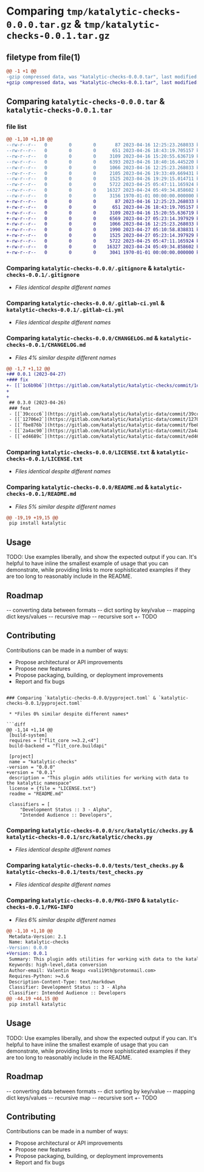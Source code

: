 # Comparing `tmp/katalytic-checks-0.0.0.tar.gz` & `tmp/katalytic-checks-0.0.1.tar.gz`

## filetype from file(1)

```diff
@@ -1 +1 @@
-gzip compressed data, was "katalytic-checks-0.0.0.tar", last modified: Thu Apr 27 04:49:50 2023, max compression
+gzip compressed data, was "katalytic-checks-0.0.1.tar", last modified: Thu Apr 27 05:26:09 2023, max compression
```

## Comparing `katalytic-checks-0.0.0.tar` & `katalytic-checks-0.0.1.tar`

### file list

```diff
@@ -1,10 +1,10 @@
--rw-r--r--   0        0        0       87 2023-04-16 12:25:23.268033 katalytic-checks-0.0.0/.coveragerc
--rw-r--r--   0        0        0      651 2023-04-26 18:43:19.705157 katalytic-checks-0.0.0/.gitignore
--rw-r--r--   0        0        0     3109 2023-04-16 15:20:55.636719 katalytic-checks-0.0.0/.gitlab-ci.yml
--rw-r--r--   0        0        0     6393 2023-04-26 18:40:16.445220 katalytic-checks-0.0.0/CHANGELOG.md
--rw-r--r--   0        0        0     1066 2023-04-16 12:25:23.268033 katalytic-checks-0.0.0/LICENSE.txt
--rw-r--r--   0        0        0     2105 2023-04-26 19:33:49.669431 katalytic-checks-0.0.0/README.md
--rw-r--r--   0        0        0     1525 2023-04-26 19:29:15.014711 katalytic-checks-0.0.0/pyproject.toml
--rw-r--r--   0        0        0     5722 2023-04-25 05:47:11.165924 katalytic-checks-0.0.0/src/katalytic/checks.py
--rw-r--r--   0        0        0    16327 2023-04-24 05:49:34.858602 katalytic-checks-0.0.0/tests/test_checks.py
--rw-r--r--   0        0        0     3156 1970-01-01 00:00:00.000000 katalytic-checks-0.0.0/PKG-INFO
+-rw-r--r--   0        0        0       87 2023-04-16 12:25:23.268033 katalytic-checks-0.0.1/.coveragerc
+-rw-r--r--   0        0        0      651 2023-04-26 18:43:19.705157 katalytic-checks-0.0.1/.gitignore
+-rw-r--r--   0        0        0     3109 2023-04-16 15:20:55.636719 katalytic-checks-0.0.1/.gitlab-ci.yml
+-rw-r--r--   0        0        0     6569 2023-04-27 05:23:14.397929 katalytic-checks-0.0.1/CHANGELOG.md
+-rw-r--r--   0        0        0     1066 2023-04-16 12:25:23.268033 katalytic-checks-0.0.1/LICENSE.txt
+-rw-r--r--   0        0        0     1990 2023-04-27 05:10:58.838831 katalytic-checks-0.0.1/README.md
+-rw-r--r--   0        0        0     1525 2023-04-27 05:23:14.397929 katalytic-checks-0.0.1/pyproject.toml
+-rw-r--r--   0        0        0     5722 2023-04-25 05:47:11.165924 katalytic-checks-0.0.1/src/katalytic/checks.py
+-rw-r--r--   0        0        0    16327 2023-04-24 05:49:34.858602 katalytic-checks-0.0.1/tests/test_checks.py
+-rw-r--r--   0        0        0     3041 1970-01-01 00:00:00.000000 katalytic-checks-0.0.1/PKG-INFO
```

### Comparing `katalytic-checks-0.0.0/.gitignore` & `katalytic-checks-0.0.1/.gitignore`

 * *Files identical despite different names*

### Comparing `katalytic-checks-0.0.0/.gitlab-ci.yml` & `katalytic-checks-0.0.1/.gitlab-ci.yml`

 * *Files identical despite different names*

### Comparing `katalytic-checks-0.0.0/CHANGELOG.md` & `katalytic-checks-0.0.1/CHANGELOG.md`

 * *Files 4% similar despite different names*

```diff
@@ -1,7 +1,12 @@
+## 0.0.1 (2023-04-27)
+### fix
+- [[`1c6b9b6`](https://gitlab.com/katalytic/katalytic-checks/commit/1c6b9b6f9fca9cde0b985fd0660c8030c6aafa1d)] remove wrong info from README.md
+
+
 ## 0.3.0 (2023-04-26)
 ### feat
 - [[`39cccc6`](https://gitlab.com/katalytic/katalytic-data/commit/39cccc664bd062e73fe80d63a21dedc8cffcb2d2)] add all_types_besides, flatten, flatten_recursive
 - [[`12706e2`](https://gitlab.com/katalytic/katalytic-data/commit/12706e2e40dc3127ca680c7121dd720e849d3fdc)] add are_equal
 - [[`fbe876b`](https://gitlab.com/katalytic/katalytic-data/commit/fbe876b80301be2ae917b93ee31954d576477af8)] add as_dict_of_lists(), and fix bugs in as_sequence_of_dicts() and as_sequence_of_sequences()
 - [[`2a4ac90`](https://gitlab.com/katalytic/katalytic-data/commit/2a4ac90ff94ced5ddbafc6d083d08a3720fb389c)] add as_sequence_of_dicts()
 - [[`ed4689c`](https://gitlab.com/katalytic/katalytic-data/commit/ed4689c231abf872c6f3fa130a286105548e69b1)] add as_sequence_of_sequences()
```

### Comparing `katalytic-checks-0.0.0/LICENSE.txt` & `katalytic-checks-0.0.1/LICENSE.txt`

 * *Files identical despite different names*

### Comparing `katalytic-checks-0.0.0/README.md` & `katalytic-checks-0.0.1/README.md`

 * *Files 5% similar despite different names*

```diff
@@ -19,19 +19,15 @@
 pip install katalytic
 ```
 
 ## Usage
 TODO: Use examples liberally, and show the expected output if you can. It's helpful to have inline the smallest example of usage that you can demonstrate, while providing links to more sophisticated examples if they are too long to reasonably include in the README.
 
 ## Roadmap
-- converting data between formats
-- dict sorting by key/value
-- mapping dict keys/values
-- recursive map
-- recursive sort
+- TODO
 
 ## Contributing
 Contributions can be made in a number of ways:
 - Propose architectural or API improvements
 - Propose new features
 - Propose packaging, building, or deployment improvements
 - Report and fix bugs
```

### Comparing `katalytic-checks-0.0.0/pyproject.toml` & `katalytic-checks-0.0.1/pyproject.toml`

 * *Files 0% similar despite different names*

```diff
@@ -1,14 +1,14 @@
 [build-system]
 requires = ["flit_core >=3.2,<4"]
 build-backend = "flit_core.buildapi"
 
 [project]
 name = "katalytic-checks"
-version = "0.0.0"
+version = "0.0.1"
 description = "This plugin adds utilities for working with data to the katalytic namespace"
 license = {file = "LICENSE.txt"}
 readme = "README.md"
 
 classifiers = [
     "Development Status :: 3 - Alpha",
     "Intended Audience :: Developers",
```

### Comparing `katalytic-checks-0.0.0/src/katalytic/checks.py` & `katalytic-checks-0.0.1/src/katalytic/checks.py`

 * *Files identical despite different names*

### Comparing `katalytic-checks-0.0.0/tests/test_checks.py` & `katalytic-checks-0.0.1/tests/test_checks.py`

 * *Files identical despite different names*

### Comparing `katalytic-checks-0.0.0/PKG-INFO` & `katalytic-checks-0.0.1/PKG-INFO`

 * *Files 6% similar despite different names*

```diff
@@ -1,10 +1,10 @@
 Metadata-Version: 2.1
 Name: katalytic-checks
-Version: 0.0.0
+Version: 0.0.1
 Summary: This plugin adds utilities for working with data to the katalytic namespace
 Keywords: high-level,data conversion
 Author-email: Valentin Neagu <vali19th@protonmail.com>
 Requires-Python: >=3.6
 Description-Content-Type: text/markdown
 Classifier: Development Status :: 3 - Alpha
 Classifier: Intended Audience :: Developers
@@ -44,19 +44,15 @@
 pip install katalytic
 ```
 
 ## Usage
 TODO: Use examples liberally, and show the expected output if you can. It's helpful to have inline the smallest example of usage that you can demonstrate, while providing links to more sophisticated examples if they are too long to reasonably include in the README.
 
 ## Roadmap
-- converting data between formats
-- dict sorting by key/value
-- mapping dict keys/values
-- recursive map
-- recursive sort
+- TODO
 
 ## Contributing
 Contributions can be made in a number of ways:
 - Propose architectural or API improvements
 - Propose new features
 - Propose packaging, building, or deployment improvements
 - Report and fix bugs
```

